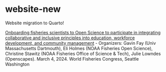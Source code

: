 # website-new
Website migration to Quarto!

[Onboarding fisheries scientists to Open Science to participate in integrating collaborative and inclusive principles into education, workforce development, and community management](https://docs.google.com/presentation/d/1SY1KByKxSehOu4TCy_DbmxRkFtT404Sp_9fO_qlA_O4/edit?usp=sharing) - Organizers: Gavin Fay (Univ Massachusetts Dartmouth), Eli Holmes (NOAA Fisheries Open Science), Christine Stawitz (NOAA Fisheries Office of Science & Tech), Julie Lowndes (Openscapes). March 4, 2024. World Fisheries Congress, Seattle Washington
